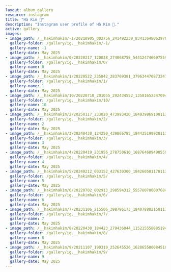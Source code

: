 ```yaml
---
layout: album_gallery
resource: instagram
title: "Hà Kim 🧸"
description: "Instagram user profile of Hà Kim 🧸."
active: gallery
images: 
- image_path: /__hakimhakim/-1/20210905_002756_241492239_834136480629786_2891625760871982240_n.jpg
  gallery-folder: /gallery/ig.__hakimhakim/-1/
  gallery-name: -1
  gallery-date: May 2025
- image_path: /__hakimhakim/0/20220217_120038_274068758_544124746697559_6684041375149932283_n.jpg
  gallery-folder: /gallery/ig.__hakimhakim/0/
  gallery-name: 0
  gallery-date: May 2025
- image_path: /__hakimhakim/1/20220522_235842_283709381_379634470873247_4991006505159383456_n.jpg
  gallery-folder: /gallery/ig.__hakimhakim/1/
  gallery-name: 1
  gallery-date: May 2025
- image_path: /__hakimhakim/10/20220710_201055_292434552_1358165234709449_5101311861873253114_n.jpg
  gallery-folder: /gallery/ig.__hakimhakim/10/
  gallery-name: 10
  gallery-date: May 2025
- image_path: /__hakimhakim/2/20250117_233820_473993420_18493986910011320_2193139013223029534_n.jpg
  gallery-folder: /gallery/ig.__hakimhakim/2/
  gallery-name: 2
  gallery-date: May 2025
- image_path: /__hakimhakim/3/20240430_124250_439866785_18443519992011320_1874062896974640440_n.jpg
  gallery-folder: /gallery/ig.__hakimhakim/3/
  gallery-name: 3
  gallery-date: May 2025
- image_path: /__hakimhakim/4/20220419_231956_278750610_1687646094905590_3347521780998027776_n.jpg
  gallery-folder: /gallery/ig.__hakimhakim/4/
  gallery-name: 4
  gallery-date: May 2025
- image_path: /__hakimhakim/5/20240212_003152_427630300_18426058117011320_5726675998470206079_n.jpg
  gallery-folder: /gallery/ig.__hakimhakim/5/
  gallery-name: 5
  gallery-date: May 2025
- image_path: /__hakimhakim/6/20220702_002913_290594312_555780786007684_3269870104008758718_n.jpg
  gallery-folder: /gallery/ig.__hakimhakim/6/
  gallery-name: 6
  gallery-date: May 2025
- image_path: /__hakimhakim/7/20231106_215506_398796173_18407888215011320_618111648011285149_n.jpg
  gallery-folder: /gallery/ig.__hakimhakim/7/
  gallery-name: 7
  gallery-date: May 2025
- image_path: /__hakimhakim/8/20220430_184423_279436044_1152155588851947_2993862703648874543_n.jpg
  gallery-folder: /gallery/ig.__hakimhakim/8/
  gallery-name: 8
  gallery-date: May 2025
- image_path: /__hakimhakim/9/20211107_190319_252645526_1628655800845102_3490548635367047312_n.jpg
  gallery-folder: /gallery/ig.__hakimhakim/9/
  gallery-name: 9
  gallery-date: May 2025
---
```

